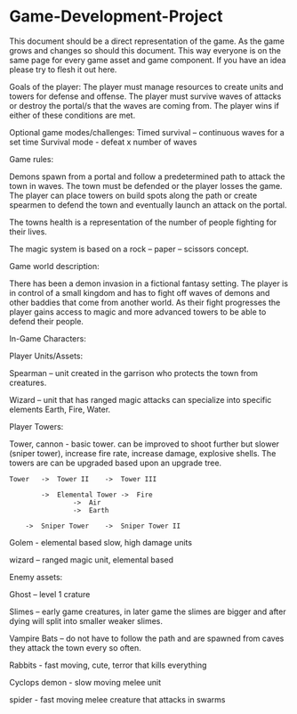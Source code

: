 # Game-Development-Project
This document should be a direct representation of the game. As the game grows and changes so should this document. This way everyone is on the same page for every game asset and game component. If you have an idea please try to flesh it out here.

Goals of the player:
The player must manage resources to create units and towers for defense and offense. The player must survive waves of attacks or destroy the portal/s that the waves are coming from. The player wins if either of these conditions are met.

Optional game modes/challenges:
Timed survival – continuous waves for a set time
Survival mode - defeat x number of waves

Game rules: 

Demons spawn from a portal and follow a predetermined path to attack the town in waves. The town must be defended or the player losses the game. The player can place towers on build spots along the path or create spearmen to defend the town and eventually launch an attack on the portal.

The towns health is a representation of the number of people fighting for their lives.

The magic system is based on a rock – paper – scissors concept. 

Game world description:

There has been a demon invasion in a fictional fantasy setting. The player is in control of a small kingdom and has to fight off waves of demons and other baddies that come from another world. As their fight progresses the player gains access to magic and more advanced towers to be able to defend their people.

In-Game Characters:

Player Units/Assets:

Spearman – unit created in the garrison who protects the town from creatures.

Wizard – unit that has ranged magic attacks can specialize into specific elements Earth, Fire, Water.


Player Towers:

Tower, cannon - basic tower. can be improved to shoot further but slower (sniper tower), increase fire rate, increase damage, explosive shells.
The towers are can be upgraded based upon an upgrade tree.

	Tower	->	Tower II	->	Tower III

	    	->	Elemental Tower	->	Fire
					->	Air
					->	Earth

	   	->	Sniper Tower	->	Sniper Tower II



Golem - elemental based slow, high damage units

wizard – ranged magic unit, elemental based

Enemy assets:

Ghost – level 1 crature

Slimes – early game creatures, in later game the slimes are bigger and after dying will split into smaller weaker slimes.

Vampire Bats – do not have to follow the path and are spawned from caves they attack the town every so often.

Rabbits - fast moving, cute, terror that kills everything

Cyclops demon - slow moving melee unit

spider - fast moving melee creature that attacks in swarms
